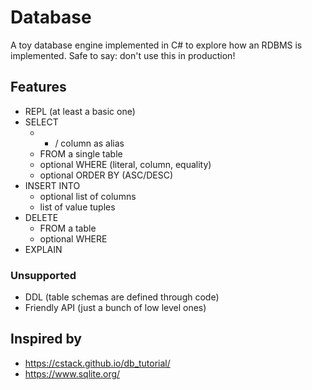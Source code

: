 # Database

A toy database engine implemented in C# to explore how an RDBMS is implemented.
Safe to say: don't use this in production! 

## Features

- REPL (at least a basic one)
- SELECT
  - * / column as alias
  - FROM a single table
  - optional WHERE (literal, column, equality)
  - optional ORDER BY (ASC/DESC)
- INSERT INTO
  - optional list of columns
  - list of value tuples
- DELETE
  - FROM a table
  - optional WHERE
- EXPLAIN

### Unsupported

- DDL (table schemas are defined through code)
- Friendly API (just a bunch of low level ones)

## Inspired by
- https://cstack.github.io/db_tutorial/
- https://www.sqlite.org/

